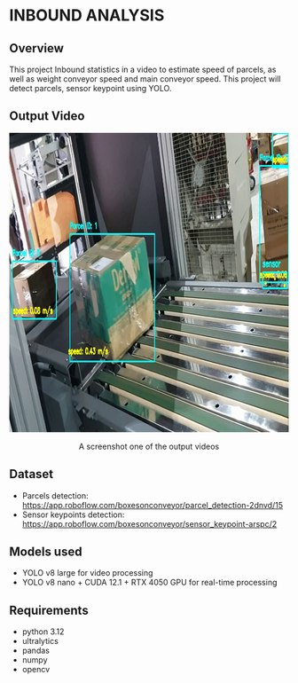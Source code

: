 # INBOUND ANALYSIS

## Overview
This project Inbound statistics in a video to estimate speed of parcels, as well as weight conveyor speed and main conveyor speed. This project will detect parcels, sensor keypoint using YOLO.

## Output Video
<div align="center">
    <img src="/INBOUND_ANALYSIS/M005_output_videos/output_0014.png" width="960" height="540" alt="Final Result"/>
    <p>A screenshot one of the output videos</p>
</div>

## Dataset
- Parcels detection: https://app.roboflow.com/boxesonconveyor/parcel_detection-2dnvd/15
- Sensor keypoints detection: https://app.roboflow.com/boxesonconveyor/sensor_keypoint-arspc/2

## Models used
- YOLO v8 large for video processing
- YOLO v8 nano + CUDA 12.1 + RTX 4050 GPU for real-time processing

## Requirements
- python 3.12
- ultralytics
- pandas
- numpy
- opencv

